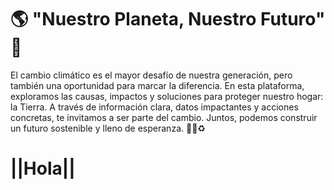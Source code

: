 # 🌎 "Nuestro Planeta, Nuestro Futuro" 🌱

El cambio climático es el mayor desafío de nuestra generación, pero también una oportunidad para marcar la diferencia. En esta plataforma, exploramos las causas, impactos y soluciones para proteger nuestro hogar: la Tierra. A través de información clara, datos impactantes y acciones concretas, te invitamos a ser parte del cambio. Juntos, podemos construir un futuro sostenible y lleno de esperanza. 🌿💙♻️

# ||Hola||
